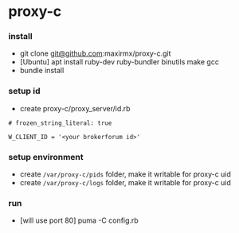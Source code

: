 # proxy-c
### install
* git clone git@github.com:maxirmx/proxy-c.git
* [Ubuntu] apt install ruby-dev ruby-bundler binutils make gcc
* bundle install

### setup id
* create proxy-c/proxy_server/id.rb
```
# frozen_string_literal: true

W_CLIENT_ID = '<your brokerforum id>'
```

### setup environment
* create ```/var/proxy-c/pids``` folder, make it writable for proxy-c uid
* create ```/var/proxy-c/logs``` folder, make it writable for proxy-c uid

### run
* [will use port 80] puma -C config.rb
